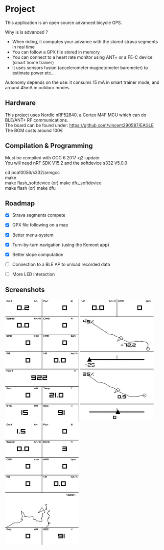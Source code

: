 # Project

This application is an open source advanced bicycle GPS.  

Why is is advanced ?  
* When riding, it computes your advance with the stored strava segments in real time
* You can follow a GPX file stored in memory
* You can connect to a heart rate monitor using ANT+ or a FE-C device (smart home trainer)
* it uses sensors fusion (accelerometer magnetometer barometer) to estimate power etc...

Autonomy depends on the use: it consums 15 mA in smart trainer mode, and around 45mA in outdoor modes.


## Hardware

This project uses Nordic nRF52840, a Cortex M4F MCU which can do BLE/ANT+ RF communications.  
The board can be found under: https://github.com/vincent290587/EAGLE  
The BOM costs around 100€


## Compilation & Programming

Must be compiled with GCC 6 2017-q2-update  
You will need nRF SDK V15.2 and the softdevice s332 V5.0.0

cd pca10056/s332/armgcc  
make  
make flash_softdevice (or) make dfu_softdevice  
make flash (or) make dfu  


## Roadmap

- [x] Strava segments compete
- [x] GPX file following on a map
- [x] Better menu-system
- [x] Turn-by-turn navigation (using the Komoot app)
- [x] Better slope computation
- [ ] Connection to a BLE AP to unload recorded data
- [ ] More LED interaction


## Screenshots

![](docs/crs.png) ![](docs/crs_2seg.png) ![](docs/prc.png)






